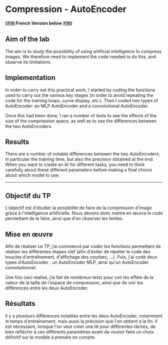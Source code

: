# Compression - AutoEncoder

**(🇫🇷 French Version below 🇫🇷)**

## Aim of the lab

The aim is to study the possibility of using artificial intelligence to compress images. We therefore need to implement the code needed to do this, and observe its limitations.

## Implementation

In order to carry out this practical work, I started by coding the functions used to carry out the various key stages (in order to avoid repeating the code for the training loops, curve display, etc.). Then I coded two types of AutoEncoder: an MLP AutoEncoder and a convolutional AutoEncoder.

Once this had been done, I ran a number of tests to see the effects of the size of the compression space, as well as to see the differences between the two AutoEncoders.

## Results

There are a number of notable differences between the two AutoEncoders, in particular the training time, but also the precision obtained at the end. When you want to create an AI for different tasks, you need to think carefully about these different parameters before making a final choice about which model to use.

---

## Objectif du TP

L'objectif est d'étudier la possibilité de faire de la compression d'image grâce à l'intelligence artificielle. Nous devons donc mettre en œuvre le code permettant de le faire, ainsi que d'en observer les limites.

## Mise en œuvre

Afin de réaliser ce TP, j’ai commencé par coder les fonctions permettant de réaliser les différentes étapes clef (afin d'éviter de répéter le code des boucles d'entraînement, d'affichage des courbes, ...). Puis, j'ai codé deux types d'AutoEncoder : un AutoEncoder MLP, ainsi qu'un AutoEncoder convolutionnel.

Une fois ceci réalisé, j’ai fait de nombreux tests pour voir les effets de la valeur de la taille de l'espace de compression, ainsi que de voir les différences entre les deux AutoEncoder.

## Résultats

Il y a plusieurs différences notables entre les deux AutoEncoder, notamment le temps d'entraînement, mais aussi la précision que l'on obtient à la fin. Il est nécessaire, lorsque l'on veut créer une IA pour différentes tâches, de bien réfléchir à ces différents paramètres avant de vouloir faire un choix définitif sur le modèle à prendre en compte.
